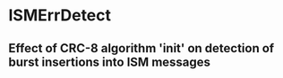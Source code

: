 # ISMErrDetect
## Effect of CRC-8 algorithm 'init' on detection of burst insertions into ISM messages 

